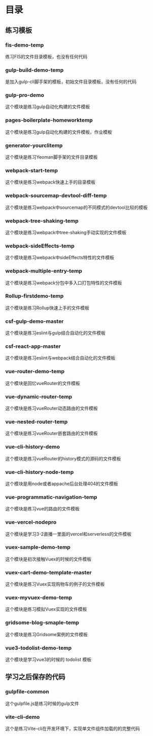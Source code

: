 # 目录

## 练习模板

### fis-demo-temp
练习FIS的文件目录模板，也没有任何代码
### gulp-build-demo-temp
是加入gulp-cli脚手架的模板，初始文件目录模板，没有任何的代码
### gulp-pro-demo
这个模块是练习gulp自动化构建的文件模板
### pages-boilerplate-homeworktemp
这个模块是练习gulp自动化构建的文件模板，作业模板
### generator-yourclitemp
这个模块是练习Yeoman脚手架的文件目录模板
### webpack-start-temp
这个模块是练习webpack快速上手的目录模板
### webpack-sourcemap-devtool-diff-temp
这个模块是练习webpack中sourcemap的不同模式的devtool比较的模板
### webpack-tree-shaking-temp
这个模块是练习webpack中tree-shaking手动实现的文件模板
### webpack-sideEffects-temp
这个模块是练习webpack中sideEffects特性的文件模板
### webpack-multiple-entry-temp
这个模块是练习webpack分包中多入口打包特性的文件模板
### Rollup-firstdemo-temp
这个模块是练习Rollup快速上手的文件模板
### csf-gulp-demo-master
这个模块是练习eslint与gulp结合自动化的文件模板
### csf-react-app-master
这个模块是练习eslint与webpack结合自动化的文件模板
### vue-router-demo-temp
这个模块是回忆vueRouter的文件模板
### vue-dynamic-router-temp
这个模块是练习vueRouter动态路由的文件模板
### vue-nested-router-temp
这个模块是练习vueRouter嵌套路由的文件模板
### vue-cli-history-demo
这个模块是练习vueRouter的history模式的源码的文件模板
### vue-cli-history-node-temp
这个模块是用node或者appache后台处理404的文件模板
### vue-programmatic-navigation-temp
这个模块是练习vue的路由的文件模板

### vue-vercel-nodepro
这个模块是学习3-2直播一里面的vercel和serverless的文件模板

### vuex-sample-demo-temp
这个模块是初次接触Vuex的时候的文件模板
### vuex-cart-demo-template-master
这个模块是练习Vuex实现购物车的例子的文件模板
### vuex-myvuex-demo-temp
这个模块是练习模拟Vuex实现的文件模板

### gridsome-blog-smaple-temp
这个模块是练习Gridsome案例的文件模板

### vue3-todolist-demo-temp
这个模块是学习vue3的时候的 todolist 模板

## 学习之后保存的代码

### gulpfile-common
这个gulpfile.js是练习时候的gulp文件

### vite-cli-demo
这个是练习Vite-cli在开发环境下，实现单文件组件加载的的完整代码